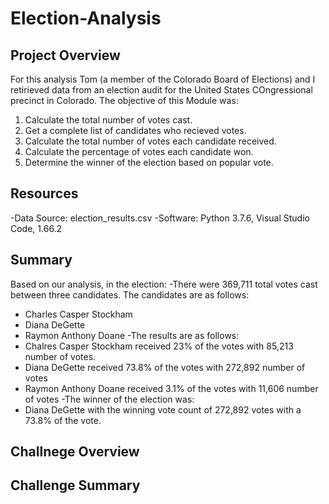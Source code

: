 # Election-Analysis

## Project Overview
For this analysis Tom (a member of the Colorado Board of Elections) and I retirieved data from an election audit for the United States COngressional precinct in Colorado. The objective of this Module was:

1. Calculate the total number of votes cast.
2. Get a complete list of candidates who recieved votes.
3. Calculate the total number of votes each candidate received. 
4. Calculate the percentage of votes each candidate won.
5. Determine the winner of the election based on popular vote.


## Resources 
-Data Source: election_results.csv
-Software: Python 3.7.6, Visual Studio Code, 1.66.2


## Summary 
Based on our analysis, in the election:
-There were 369,711 total votes cast between three candidates. The candidates are as follows:
  - Charles Casper Stockham 
  - Diana DeGette
  - Raymon Anthony Doane
-The results are as follows:
  - Chalres Casper Stockham received 23% of the votes with 85,213 number of votes.
  - Diana DeGette received 73.8% of the votes with 272,892 number of votes 
  - Raymon Anthony Doane received 3.1% of the votes with 11,606 number of votes
-The winner of the election was:
  - Diana DeGette with the winning vote count of 272,892 votes  with a 73.8% of the vote.


## Challnege Overview 



## Challenge Summary 
